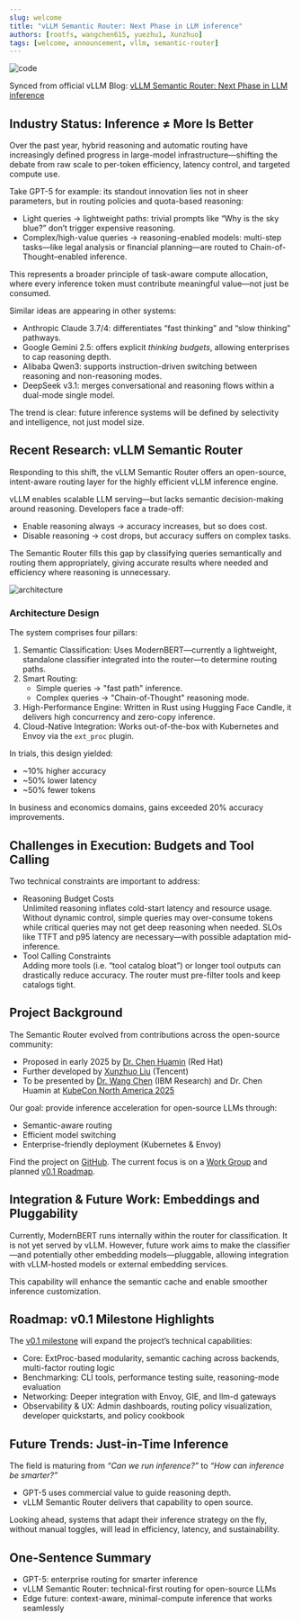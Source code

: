 ```yaml
---
slug: welcome
title: "vLLM Semantic Router: Next Phase in LLM inference"
authors: [rootfs, wangchen615, yuezhu1, Xunzhuo]
tags: [welcome, announcement, vllm, semantic-router]
---
```


![code](/img/code.png)

Synced from official vLLM Blog: [vLLM Semantic Router: Next Phase in LLM inference](https://blog.vllm.ai/2025/09/11/semantic-router.html)

<!-- truncate -->

## Industry Status: Inference ≠ More Is Better

Over the past year, hybrid reasoning and automatic routing have increasingly defined progress in large-model infrastructure—shifting the debate from raw scale to per-token efficiency, latency control, and targeted compute use.

Take GPT-5 for example: its standout innovation lies not in sheer parameters, but in routing policies and quota-based reasoning:

- Light queries → lightweight paths: trivial prompts like “Why is the sky blue?” don’t trigger expensive reasoning.  
- Complex/high-value queries → reasoning-enabled models: multi-step tasks—like legal analysis or financial planning—are routed to Chain-of-Thought–enabled inference.

This represents a broader principle of task-aware compute allocation, where every inference token must contribute meaningful value—not just be consumed.

Similar ideas are appearing in other systems:

- Anthropic Claude 3.7/4: differentiates “fast thinking” and “slow thinking” pathways.  
- Google Gemini 2.5: offers explicit *thinking budgets*, allowing enterprises to cap reasoning depth.  
- Alibaba Qwen3: supports instruction-driven switching between reasoning and non-reasoning modes.  
- DeepSeek v3.1: merges conversational and reasoning flows within a dual-mode single model.

The trend is clear: future inference systems will be defined by selectivity and intelligence, not just model size.

## Recent Research: vLLM Semantic Router

Responding to this shift, the vLLM Semantic Router offers an open-source, intent-aware routing layer for the highly efficient vLLM inference engine.

vLLM enables scalable LLM serving—but lacks semantic decision-making around reasoning. Developers face a trade-off:

- Enable reasoning always → accuracy increases, but so does cost.  
- Disable reasoning → cost drops, but accuracy suffers on complex tasks.

The Semantic Router fills this gap by classifying queries semantically and routing them appropriately, giving accurate results where needed and efficiency where reasoning is unnecessary.

![architecture](/img/architecture.png)

### Architecture Design

The system comprises four pillars:

1. Semantic Classification: Uses ModernBERT—currently a lightweight, standalone classifier integrated into the router—to determine routing paths.  
2. Smart Routing:  
   - Simple queries → "fast path" inference.
   - Complex queries → "Chain-of-Thought" reasoning mode.  
3. High-Performance Engine: Written in Rust using Hugging Face Candle, it delivers high concurrency and zero-copy inference.
4. Cloud-Native Integration: Works out-of-the-box with Kubernetes and Envoy via the `ext_proc` plugin.

In trials, this design yielded:

- \~10% higher accuracy  
- \~50% lower latency  
- \~50% fewer tokens

In business and economics domains, gains exceeded 20% accuracy improvements.

## Challenges in Execution: Budgets and Tool Calling

Two technical constraints are important to address:

- Reasoning Budget Costs  
  Unlimited reasoning inflates cold-start latency and resource usage. Without dynamic control, simple queries may over-consume tokens while critical queries may not get deep reasoning when needed. SLOs like TTFT and p95 latency are necessary—with possible adaptation mid-inference.
- Tool Calling Constraints  
  Adding more tools (i.e. “tool catalog bloat”) or longer tool outputs can drastically reduce accuracy. The router must pre-filter tools and keep catalogs tight.

## Project Background

The Semantic Router evolved from contributions across the open-source community:

- Proposed in early 2025 by [Dr. Chen Huamin](https://www.linkedin.com/in/huaminchen) (Red Hat)
- Further developed by [Xunzhuo Liu](https://www.linkedin.com/in/bitliu) (Tencent)  
- To be presented by [Dr. Wang Chen](https://www.linkedin.com/in/chenw615) (IBM Research) and Dr. Chen Huamin at [KubeCon North America 2025](https://kccncna2025.sched.com/event/27FaI/intelligent-llm-routing-a-new-paradigm-for-multi-model-ai-orchestration-in-kubernetes-chen-wang-ibm-research-huamin-chen-red-hat?iframe=no&w=100%&sidebar=yes&bg=no)

Our goal: provide inference acceleration for open-source LLMs through:

- Semantic-aware routing  
- Efficient model switching  
- Enterprise-friendly deployment (Kubernetes & Envoy)

Find the project on [GitHub](https://github.com/vllm-project/semantic-router). The current focus is on a [Work Group](https://vllm-semantic-router.com/community/work-groups) and planned [v0.1 Roadmap](https://vllm-semantic-router.com/roadmap/v0.1).

## Integration & Future Work: Embeddings and Pluggability

Currently, ModernBERT runs internally within the router for classification. It is not yet served by vLLM. However, future work aims to make the classifier—and potentially other embedding models—pluggable, allowing integration with vLLM-hosted models or external embedding services.

This capability will enhance the semantic cache and enable smoother inference customization.

## Roadmap: v0.1 Milestone Highlights

The [v0.1 milestone](https://github.com/vllm-project/semantic-router/milestone/1) will expand the project’s technical capabilities:

- Core: ExtProc-based modularity, semantic caching across backends, multi-factor routing logic  
- Benchmarking: CLI tools, performance testing suite, reasoning-mode evaluation  
- Networking: Deeper integration with Envoy, GIE, and llm-d gateways  
- Observability & UX: Admin dashboards, routing policy visualization, developer quickstarts, and policy cookbook

## Future Trends: Just-in-Time Inference

The field is maturing from *“Can we run inference?”* to *“How can inference be smarter?”*

- GPT-5 uses commercial value to guide reasoning depth.  
- vLLM Semantic Router delivers that capability to open source.

Looking ahead, systems that adapt their inference strategy on the fly, without manual toggles, will lead in efficiency, latency, and sustainability.

## One-Sentence Summary

- GPT-5: enterprise routing for smarter inference  
- vLLM Semantic Router: technical-first routing for open-source LLMs  
- Edge future: context-aware, minimal-compute inference that works seamlessly
